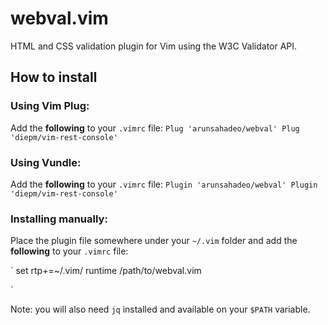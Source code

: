 # webval.vim

HTML and CSS validation plugin for Vim using the W3C Validator API.
## How to install

### Using Vim Plug:

Add the **following** to your `.vimrc` file:
``
Plug 'arunsahadeo/webval'
Plug 'diepm/vim-rest-console'
``

### Using Vundle:

Add the **following** to your `.vimrc` file:
``
Plugin 'arunsahadeo/webval'
Plugin 'diepm/vim-rest-console'
``

### Installing manually:

Place the plugin file somewhere under your `~/.vim` folder and add the **following** to your `.vimrc` file:

`
set rtp+=~/.vim/
runtime /path/to/webval.vim

`

Note: you will also need `jq` installed and available on your `$PATH` variable.
